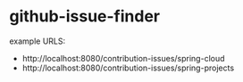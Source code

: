 # github-issue-finder

example URLS:
- http://localhost:8080/contribution-issues/spring-cloud
- http://localhost:8080/contribution-issues/spring-projects